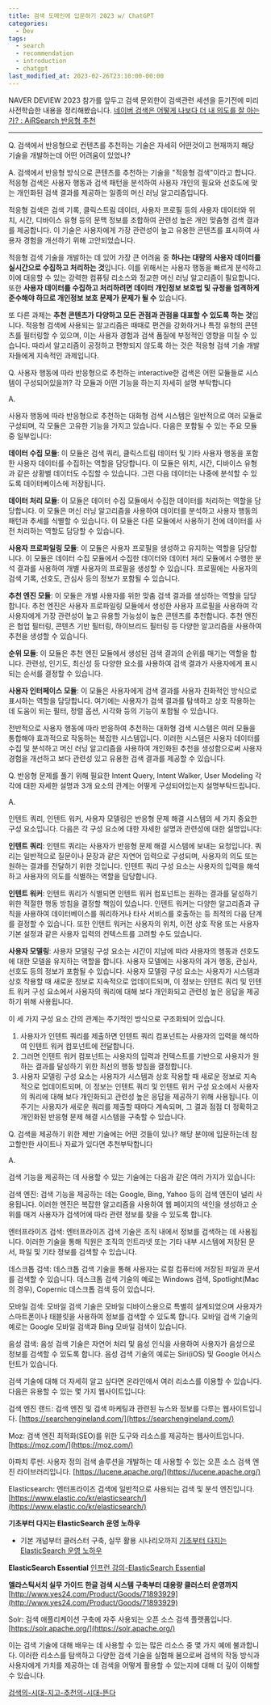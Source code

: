 ```yaml
---
title: 검색 도메인에 입문하기 2023 w/ ChatGPT
categories:
  - Dev
tags:
  - search
  - recommendation
  - introduction
  - chatgpt
last_modified_at: 2023-02-26T23:10:00-00:00
---
```


NAVER DEVIEW 2023 참가를 앞두고 검색 문외한이 검색관련 세션을 듣기전에 미리 사전학습한 내용을 정리해봤습니다.
[네이버 검색은 어떻게 나보다 더 내 의도를 잘 아는가? : AiRSearch 반응형 추천](https://deview.kr/2023/sessions/546)

---


Q. 검색에서 반응형으로 컨텐츠를 추천하는 기술은 자세히 어떤것이고 
현재까지 해당 기술을 개발하는데 어떤 어려움이 있었나?

A. 검색에서 반응형 방식으로 콘텐츠를 추천하는 기술을 "적응형 검색"이라고 합니다. 적응형 검색은 사용자 행동과 검색 패턴을 분석하여 사용자 개인의 필요와 선호도에 맞는 개인화된 검색 결과를 제공하는 일종의 머신 러닝 알고리즘입니다.

적응형 검색은 검색 기록, 클릭스트림 데이터, 사용자 프로필 등의 사용자 데이터와 위치, 시간, 디바이스 유형 등의 문맥 정보를 조합하여 관련성 높은 개인 맞춤형 검색 결과를 제공합니다. 이 기술은 사용자에게 가장 관련성이 높고 유용한 콘텐츠를 표시하여 사용자 경험을 개선하기 위해 고안되었습니다.

적응형 검색 기술을 개발하는 데 있어 가장 큰 어려움 중 **하나는 대량의 사용자 데이터를 실시간으로 수집하고 처리하는 것**입니다. 이를 위해서는 사용자 행동을 빠르게 분석하고 이에 대응할 수 있는 강력한 컴퓨팅 리소스와 정교한 머신 러닝 알고리즘이 필요합니다. 또한 **사용자 데이터를 수집하고 처리하려면 데이터 개인정보 보호법 및 규정을 엄격하게 준수해야 하므로 개인정보 보호 문제가 문제가 될 수** 있습니다.

또 다른 과제는 **추천 콘텐츠가 다양하고 모든 관점과 관점을 대표할 수 있도록 하는 것**입니다. 적응형 검색에 사용되는 알고리즘은 때때로 편견을 강화하거나 특정 유형의 콘텐츠를 필터링할 수 있으며, 이는 사용자 경험과 검색 품질에 부정적인 영향을 미칠 수 있습니다. 따라서 알고리즘이 공정하고 편향되지 않도록 하는 것은 적응형 검색 기술 개발자들에게 지속적인 과제입니다.

Q. 사용자 행동에 따라 반응형으로 추천하는 interactive한 검색은
어떤 모듈들로 시스템이 구성되어있을까?
각 모듈과 어떤 기능을 하는지 자세히 설명 부탁합니다

A. 

사용자 행동에 따라 반응형으로 추천하는 대화형 검색 시스템은 일반적으로 여러 모듈로 구성되며, 각 모듈은 고유한 기능을 가지고 있습니다. 다음은 포함될 수 있는 주요 모듈 중 일부입니다:

**데이터 수집 모듈**: 이 모듈은 검색 쿼리, 클릭스트림 데이터 및 기타 사용자 행동을 포함한 사용자 데이터를 수집하는 역할을 담당합니다. 이 모듈은 위치, 시간, 디바이스 유형과 같은 상황별 데이터도 수집할 수 있습니다. 그런 다음 데이터는 나중에 분석할 수 있도록 데이터베이스에 저장됩니다.

**데이터 처리 모듈**: 이 모듈은 데이터 수집 모듈에서 수집한 데이터를 처리하는 역할을 담당합니다. 이 모듈은 머신 러닝 알고리즘을 사용하여 데이터를 분석하고 사용자 행동의 패턴과 추세를 식별할 수 있습니다. 이 모듈은 다른 모듈에서 사용하기 전에 데이터를 사전 처리하는 역할도 담당할 수 있습니다.

**사용자 프로파일링 모듈**: 이 모듈은 사용자 프로필을 생성하고 유지하는 역할을 담당합니다. 이 모듈은 데이터 수집 모듈에서 수집한 데이터와 데이터 처리 모듈에서 수행한 분석 결과를 사용하여 개별 사용자의 프로필을 생성할 수 있습니다. 프로필에는 사용자의 검색 기록, 선호도, 관심사 등의 정보가 포함될 수 있습니다.

**추천 엔진 모듈**: 이 모듈은 개별 사용자를 위한 맞춤 검색 결과를 생성하는 역할을 담당합니다. 추천 엔진은 사용자 프로파일링 모듈에서 생성한 사용자 프로필을 사용하여 각 사용자에게 가장 관련성이 높고 유용할 가능성이 높은 콘텐츠를 추천합니다. 추천 엔진은 협업 필터링, 콘텐츠 기반 필터링, 하이브리드 필터링 등 다양한 알고리즘을 사용하여 추천을 생성할 수 있습니다.

**순위 모듈**: 이 모듈은 추천 엔진 모듈에서 생성된 검색 결과의 순위를 매기는 역할을 합니다. 관련성, 인기도, 최신성 등 다양한 요소를 사용하여 검색 결과가 사용자에게 표시되는 순서를 결정할 수 있습니다.

**사용자 인터페이스 모듈**: 이 모듈은 사용자에게 검색 결과를 사용자 친화적인 방식으로 표시하는 역할을 담당합니다. 여기에는 사용자가 검색 결과를 탐색하고 상호 작용하는 데 도움이 되는 필터, 정렬 옵션, 시각화 등의 기능이 포함될 수 있습니다.

전반적으로 사용자 행동에 따라 반응하여 추천하는 대화형 검색 시스템은 여러 모듈을 통합해야 효과적으로 작동하는 복잡한 시스템입니다. 이러한 시스템은 사용자 데이터를 수집 및 분석하고 머신 러닝 알고리즘을 사용하여 개인화된 추천을 생성함으로써 사용자 경험을 개선하고 보다 관련성 있고 유용한 검색 결과를 제공할 수 있습니다. 

Q. 반응형 문제를 풀기 위해 필요한
Intent Query, Intent Walker, User Modeling 각각에 대한 자세한 설명과 3개 요소의 관계는 어떻게 구성되어있는지 설명부탁드립니다.

A.

인텐트 쿼리, 인텐트 워커, 사용자 모델링은 반응형 문제 해결 시스템의 세 가지 중요한 구성 요소입니다. 다음은 각 구성 요소에 대한 자세한 설명과 관련성에 대한 설명입니다:

**인텐트 쿼리**: 인텐트 쿼리는 사용자가 반응형 문제 해결 시스템에 보내는 요청입니다. 쿼리는 일반적으로 질문이나 문장과 같은 자연어 입력으로 구성되며, 사용자의 의도 또는 원하는 결과를 전달하기 위한 것입니다. 인텐트 쿼리 구성 요소는 사용자의 입력을 해석하고 사용자의 의도를 식별하는 역할을 담당합니다.

**인텐트 워커**: 인텐트 쿼리가 식별되면 인텐트 워커 컴포넌트는 원하는 결과를 달성하기 위한 적절한 행동 방침을 결정할 책임이 있습니다. 인텐트 워커는 다양한 알고리즘과 규칙을 사용하여 데이터베이스를 쿼리하거나 타사 서비스를 호출하는 등 최적의 다음 단계를 결정할 수 있습니다. 또한 인텐트 워커는 사용자의 위치, 이전 상호 작용 또는 사용자 기본 설정과 같은 사용자 입력의 컨텍스트를 고려할 수도 있습니다.

**사용자 모델링**: 사용자 모델링 구성 요소는 시간이 지남에 따라 사용자의 행동과 선호도에 대한 모델을 유지하는 역할을 합니다. 사용자 모델에는 사용자의 과거 행동, 관심사, 선호도 등의 정보가 포함될 수 있습니다. 사용자 모델링 구성 요소는 사용자가 시스템과 상호 작용할 때 새로운 정보로 지속적으로 업데이트되며, 이 정보는 인텐트 쿼리 및 인텐트 워커 구성 요소에서 사용자의 쿼리에 대해 보다 개인화되고 관련성 높은 응답을 제공하기 위해 사용됩니다.

이 세 가지 구성 요소 간의 관계는 주기적인 방식으로 구조화되어 있습니다. 
1) 사용자가 인텐트 쿼리를 제출하면 인텐트 쿼리 컴포넌트는 사용자의 입력을 해석하여 인텐트 워커 컴포넌트에 전달합니다. 
2) 그러면 인텐트 워커 컴포넌트는 사용자의 입력과 컨텍스트를 기반으로 사용자가 원하는 결과를 달성하기 위한 최선의 행동 방침을 결정합니다. 
3) 사용자 모델링 구성 요소는 사용자가 시스템과 상호 작용할 때 새로운 정보로 지속적으로 업데이트되며, 이 정보는 인텐트 쿼리 및 인텐트 워커 구성 요소에서 사용자의 쿼리에 대해 보다 개인화되고 관련성 높은 응답을 제공하기 위해 사용됩니다. 이 주기는 사용자가 새로운 쿼리를 제출할 때마다 계속되며, 그 결과 점점 더 정확하고 개인화된 반응형 문제 해결 시스템을 구축할 수 있습니다.

Q. 검색을 제공하기 위한 제반 기술에는 어떤 것들이 있나?  해당 분야에 입문하는데 참고할만한 사이트나 자료가 있다면 추천부탁합니다

A.

검색 기능을 제공하는 데 사용할 수 있는 기술에는 다음과 같은 여러 가지가 있습니다:

검색 엔진: 검색 기능을 제공하는 데는 Google, Bing, Yahoo 등의 검색 엔진이 널리 사용됩니다. 이러한 엔진은 복잡한 알고리즘을 사용하여 웹 페이지의 색인을 생성하고 순위를 매겨 사용자가 검색어에 따라 관련 정보를 찾을 수 있도록 합니다.

엔터프라이즈 검색: 엔터프라이즈 검색 기술은 조직 내에서 정보를 검색하는 데 사용됩니다. 이러한 기술을 통해 직원은 조직의 인트라넷 또는 기타 내부 시스템에 저장된 문서, 파일 및 기타 정보를 검색할 수 있습니다.

데스크톱 검색: 데스크톱 검색 기술을 통해 사용자는 로컬 컴퓨터에 저장된 파일과 문서를 검색할 수 있습니다. 데스크톱 검색 기술의 예로는 Windows 검색, Spotlight(Mac의 경우), Copernic 데스크톱 검색 등이 있습니다.

모바일 검색: 모바일 검색 기술은 모바일 디바이스용으로 특별히 설계되었으며 사용자가 스마트폰이나 태블릿을 사용하여 정보를 검색할 수 있도록 합니다. 모바일 검색 기술의 예로는 Google 모바일 검색과 Bing 모바일 검색이 있습니다.

음성 검색: 음성 검색 기술은 자연어 처리 및 음성 인식을 사용하여 사용자가 음성으로 정보를 검색할 수 있도록 합니다. 음성 검색 기술의 예로는 Siri(iOS) 및 Google 어시스턴트가 있습니다.

검색 기술에 대해 더 자세히 알고 싶다면 온라인에서 여러 리소스를 이용할 수 있습니다. 다음은 유용할 수 있는 몇 가지 웹사이트입니다:

검색 엔진 랜드: 검색 엔진 및 검색 마케팅과 관련된 뉴스와 정보를 다루는 웹사이트입니다.
[https://searchengineland.com/](https://searchengineland.com/)

Moz: 검색 엔진 최적화(SEO)를 위한 도구와 리소스를 제공하는 웹사이트입니다.
[https://moz.com/](https://moz.com/)

아파치 루씬: 사용자 정의 검색 솔루션을 개발하는 데 사용할 수 있는 오픈 소스 검색 엔진 라이브러리입니다.
[https://lucene.apache.org/](https://lucene.apache.org/)

Elasticsearch: 엔터프라이즈 검색에 일반적으로 사용되는 검색 및 분석 엔진입니다.
[https://www.elastic.co/kr/elasticsearch/](https://www.elastic.co/kr/elasticsearch/)

**기초부터 다지는 ElasticSearch 운영 노하우**
- 기본 개념부터 클러스터 구축, 실무 활용 시나리오까지
[기초부터 다지는 ElasticSearch 운영 노하우](http://www.yes24.com/Product/Goods/96520155)

****ElasticSearch Essential****
[인프런 강의-ElasticSearch Essential](https://www.inflearn.com/course/elasticsearch-essential#curriculum)

**엘라스틱서치 실무 가이드
한글 검색 시스템 구축부터 대용량 클러스터 운영까지**
[http://www.yes24.com/Product/Goods/71893929](http://www.yes24.com/Product/Goods/71893929)

Solr: 검색 애플리케이션 구축에 자주 사용되는 오픈 소스 검색 플랫폼입니다.
[https://solr.apache.org/](https://solr.apache.org/)

이는 검색 기술에 대해 배우는 데 사용할 수 있는 많은 리소스 중 몇 가지 예에 불과합니다. 이러한 리소스를 탐색하고 다양한 검색 기술을 실험해 봄으로써 검색의 작동 방식과 사용자에게 가치를 제공하는 데 검색을 어떻게 활용할 수 있는지에 대해 더 깊이 이해할 수 있습니다.

[검색의-시대-지고-추천의-시대-뜬다](https://news.samsung.com/kr/%EA%B2%80%EC%83%89%EC%9D%98-%EC%8B%9C%EB%8C%80-%EC%A7%80%EA%B3%A0-%EC%B6%94%EC%B2%9C%EC%9D%98-%EC%8B%9C%EB%8C%80-%EB%9C%AC%EB%8B%A4)
